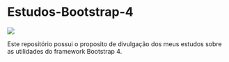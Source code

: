 # Estudos-Bootstrap-4

<img src="bootrstrap4.jpg">

<p>Este repositório possui o proposito de divulgação dos meus estudos sobre as utilidades do framework Bootstrap 4.</p>
